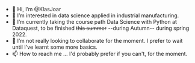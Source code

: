 - 👋 Hi, I’m @KlasJoar
- 👀 I’m interested in data science applied in industrial manufacturing.
- 🌱 I’m currently taking the course path Data Science with Python at Dataquest, to be finished ~~this summer~~ --during Autumn-- during spring 2022.
- 💞️ I’m not really looking to collaborate for the moment. I prefer to wait until I've learnt some more basics.
- 📫 How to reach me ... I'd probably prefer if you can't, for the moment.

<!---
KlasJoar/KlasJoar is a ✨ special ✨ repository because its `README.md` (this file) appears on your GitHub profile.
You can click the Preview link to take a look at your changes.
--->
